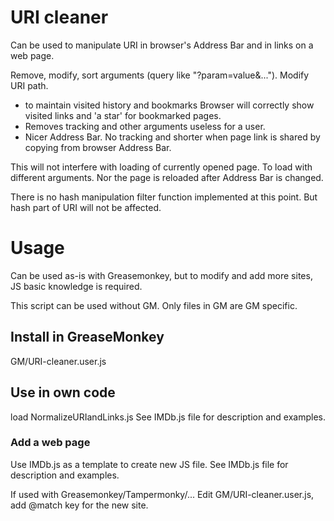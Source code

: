 # URI cleaner
Can be used to manipulate URI in browser's Address Bar and in links on a web page.

Remove, modify, sort arguments (query like "?param=value&...").
Modify URI path.

- to maintain visited history and bookmarks
  Browser will correctly show visited links and 'a star' for bookmarked pages.
- Removes tracking and other arguments useless for a user.
- Nicer Address Bar. No tracking and shorter when page link is shared by copying from browser Address Bar.

This will not interfere with loading of currently opened page. To load with different arguments.
Nor the page is reloaded after Address Bar is changed.

There is no hash manipulation filter function implemented at this point. But hash part of URI will not be affected.

# Usage
Can be used as-is with Greasemonkey, but to modify and add more sites, JS basic knowledge is required.

This script can be used without GM. Only files in GM are GM specific.

## Install in GreaseMonkey
GM/URI-cleaner.user.js

## Use in own code
load NormalizeURIandLinks.js
See IMDb.js file for description and examples.

### Add a web page
Use IMDb.js as a template to create new JS file.
See IMDb.js file for description and examples.

If used with Greasemonkey/Tampermonky/...
Edit GM/URI-cleaner.user.js, add @match key for the new site.



